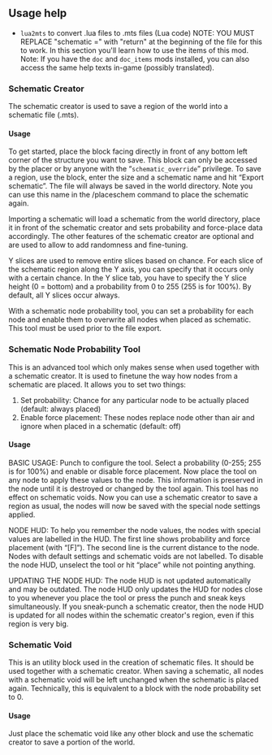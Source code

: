 ## Usage help
* `lua2mts` to convert .lua files to .mts files (Lua code)  NOTE: YOU MUST REPLACE "schematic =" with "return" at the beginning of the file for this to work.
In this section you'll learn how to use the items of this mod.
Note: If you have the `doc` and `doc_items` mods installed, you can also access the same help texts in-game (possibly translated).

### Schematic Creator
The schematic creator is used to save a region of the world into a schematic file (.mts).

#### Usage
To get started, place the block facing directly in front of any bottom left corner of the structure you want to save. This block can only be accessed by the placer or by anyone with the “`schematic_override`” privilege.
To save a region, use the block, enter the size and a schematic name and hit “Export schematic”. The file will always be saved in the world directory. Note you can use this name in the /placeschem command to place the schematic again.

Importing a schematic will load a schematic from the world directory, place it in front of the schematic creator and sets probability and force-place data accordingly.
The other features of the schematic creator are optional and are used to allow to add randomness and fine-tuning.

Y slices are used to remove entire slices based on chance. For each slice of the schematic region along the Y axis, you can specify that it occurs only with a certain chance. In the Y slice tab, you have to specify the Y slice height (0 = bottom) and a probability from 0 to 255 (255 is for 100%). By default, all Y slices occur always.

With a schematic node probability tool, you can set a probability for each node and enable them to overwrite all nodes when placed as schematic. This tool must be used prior to the file export.


### Schematic Node Probability Tool
This is an advanced tool which only makes sense when used together with a schematic creator. It is used to finetune the way how nodes from a schematic are placed.
It allows you to set two things:
1) Set probability: Chance for any particular node to be actually placed (default: always placed)
2) Enable force placement: These nodes replace node other than air and ignore when placed in a schematic (default: off)

#### Usage

BASIC USAGE:
Punch to configure the tool. Select a probability (0-255; 255 is for 100%) and enable or disable force placement. Now place the tool on any node to apply these values to the node. This information is preserved in the node until it is destroyed or changed by the tool again. This tool has no effect on schematic voids.
Now you can use a schematic creator to save a region as usual, the nodes will now be saved with the special node settings applied.

NODE HUD:
To help you remember the node values, the nodes with special values are labelled in the HUD. The first line shows probability and force placement (with “[F]”). The second line is the current distance to the node. Nodes with default settings and schematic voids are not labelled.
To disable the node HUD, unselect the tool or hit “place” while not pointing anything.

UPDATING THE NODE HUD:
The node HUD is not updated automatically and may be outdated. The node HUD only updates the HUD for nodes close to you whenever you place the tool or press the punch and sneak keys simultaneously. If you sneak-punch a schematic creator, then the node HUD is updated for all nodes within the schematic creator's region, even if this region is very big.


### Schematic Void
This is an utility block used in the creation of schematic files. It should be used together with a schematic creator. When saving a schematic, all nodes with a schematic void will be left unchanged when the schematic is placed again. Technically, this is equivalent to a block with the node probability set to 0.

#### Usage
Just place the schematic void like any other block and use the schematic creator to save a portion of the world.